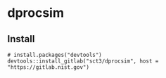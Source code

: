 # dprocsim 

## Install

```
# install.packages("devtools")
devtools::install_gitlab("sct3/dprocsim", host = "https://gitlab.nist.gov")
```